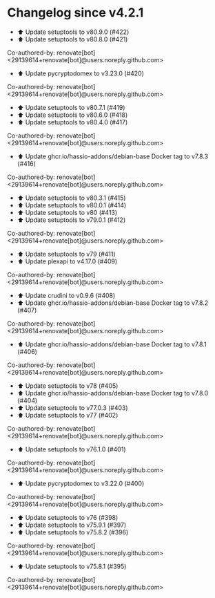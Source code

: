# Changelog since v4.2.1
- ⬆️ Update setuptools to v80.9.0 (#422) 
- ⬆️ Update setuptools to v80.8.0 (#421)

Co-authored-by: renovate[bot] <29139614+renovate[bot]@users.noreply.github.com> 
- ⬆️ Update pycryptodomex to v3.23.0 (#420)

Co-authored-by: renovate[bot] <29139614+renovate[bot]@users.noreply.github.com> 
- ⬆️ Update setuptools to v80.7.1 (#419) 
- ⬆️ Update setuptools to v80.6.0 (#418) 
- ⬆️ Update setuptools to v80.4.0 (#417)

Co-authored-by: renovate[bot] <29139614+renovate[bot]@users.noreply.github.com> 
- ⬆️ Update ghcr.io/hassio-addons/debian-base Docker tag to v7.8.3 (#416)

Co-authored-by: renovate[bot] <29139614+renovate[bot]@users.noreply.github.com> 
- ⬆️ Update setuptools to v80.3.1 (#415) 
- ⬆️ Update setuptools to v80.0.1 (#414) 
- ⬆️ Update setuptools to v80 (#413) 
- ⬆️ Update setuptools to v79.0.1 (#412)

Co-authored-by: renovate[bot] <29139614+renovate[bot]@users.noreply.github.com> 
- ⬆️ Update setuptools to v79 (#411) 
- ⬆️ Update plexapi to v4.17.0 (#409)

Co-authored-by: renovate[bot] <29139614+renovate[bot]@users.noreply.github.com> 
- ⬆️ Update crudini to v0.9.6 (#408) 
- ⬆️ Update ghcr.io/hassio-addons/debian-base Docker tag to v7.8.2 (#407)

Co-authored-by: renovate[bot] <29139614+renovate[bot]@users.noreply.github.com> 
- ⬆️ Update ghcr.io/hassio-addons/debian-base Docker tag to v7.8.1 (#406)

Co-authored-by: renovate[bot] <29139614+renovate[bot]@users.noreply.github.com> 
- ⬆️ Update setuptools to v78 (#405) 
- ⬆️ Update ghcr.io/hassio-addons/debian-base Docker tag to v7.8.0 (#404) 
- ⬆️ Update setuptools to v77.0.3 (#403) 
- ⬆️ Update setuptools to v77 (#402)

Co-authored-by: renovate[bot] <29139614+renovate[bot]@users.noreply.github.com> 
- ⬆️ Update setuptools to v76.1.0 (#401)

Co-authored-by: renovate[bot] <29139614+renovate[bot]@users.noreply.github.com> 
- ⬆️ Update pycryptodomex to v3.22.0 (#400)

Co-authored-by: renovate[bot] <29139614+renovate[bot]@users.noreply.github.com> 
- ⬆️ Update setuptools to v76 (#398) 
- ⬆️ Update setuptools to v75.9.1 (#397) 
- ⬆️ Update setuptools to v75.8.2 (#396)

Co-authored-by: renovate[bot] <29139614+renovate[bot]@users.noreply.github.com> 
- ⬆️ Update setuptools to v75.8.1 (#395)

Co-authored-by: renovate[bot] <29139614+renovate[bot]@users.noreply.github.com> 
